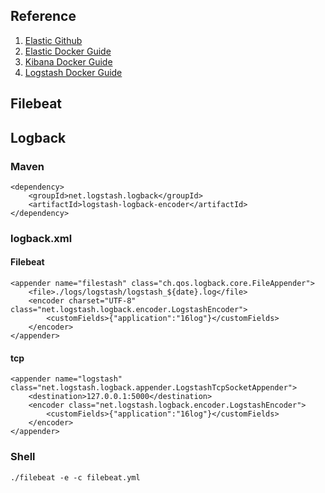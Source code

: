 ## Reference
1. [Elastic Github](https://github.com/elastic)
2. [Elastic Docker Guide](https://www.elastic.co/guide/en/elasticsearch/reference/current/docker.html)
3. [Kibana Docker Guide](https://www.elastic.co/guide/en/kibana/current/docker.html)
4. [Logstash Docker Guide](https://www.elastic.co/guide/en/logstash/current/docker.html)


## Filebeat


## Logback

### Maven

```
<dependency>
	<groupId>net.logstash.logback</groupId>
	<artifactId>logstash-logback-encoder</artifactId>
</dependency>
```

### logback.xml

#### Filebeat

```
<appender name="filestash" class="ch.qos.logback.core.FileAppender">
	<file>./logs/logstash/logstash_${date}.log</file>
	<encoder charset="UTF-8" class="net.logstash.logback.encoder.LogstashEncoder">
		<customFields>{"application":"16log"}</customFields>
	</encoder>
</appender>
```


#### tcp

```
<appender name="logstash" class="net.logstash.logback.appender.LogstashTcpSocketAppender">
	<destination>127.0.0.1:5000</destination>
	<encoder class="net.logstash.logback.encoder.LogstashEncoder">
		<customFields>{"application":"16log"}</customFields>
	</encoder>
</appender>
```

### Shell

```
./filebeat -e -c filebeat.yml
```